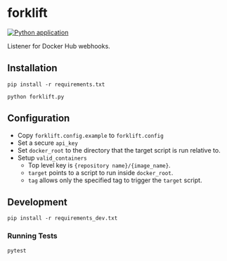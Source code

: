 # forklift
[![Python application](https://github.com/IUBLibTech/forklift/actions/workflows/python-app.yml/badge.svg)](https://github.com/IUBLibTech/forklift/actions/workflows/python-app.yml)

Listener for Docker Hub webhooks.

## Installation
`pip install -r requirements.txt`

`python forklift.py`

## Configuration
- Copy `forklift.config.example` to `forklift.config`
- Set a secure `api_key`
- Set `docker_root` to the directory that the target script is run relative to.
- Setup `valid_containers`
  - Top level key is `{repository name}/{image_name}`.
  - `target` points to a script to run inside `docker_root`.
  - `tag` allows only the specified tag to trigger the `target` script.

## Development
`pip install -r requirements_dev.txt`

### Running Tests
`pytest`
